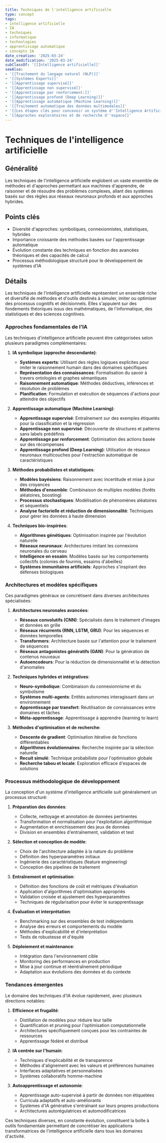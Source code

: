 ```yaml
---
title: Techniques de l'intelligence artificielle
type: concept
tags:
- intelligence artificielle
- IA
- techniques
- informatique
- technologies
- apprentissage automatique
- concepts IA
date_creation: '2025-03-24'
date_modification: '2025-03-24'
subClassOf: '[[Intelligence artificielle]]'
seeAlso:
- '[[Traitement du langage naturel (NLP)]]'
- '[[Systèmes Experts]]'
- '[[Apprentissage supervisé]]'
- '[[Apprentissage non supervisé]]'
- '[[Apprentissage par renforcement:]]'
- '[[Apprentissage profond (Deep Learning)]]'
- '[[Apprentissage automatique (Machine Learning)]]'
- '[[Traitement automatique des données multimodales]]'
- '[[Les étapes clés pour concevoir un système d''Intelligence Artificielle]]'
- '[[Approches exploratoires et de recherche d''espace]]'
---
```

# Techniques de l'intelligence artificielle

## Généralité

Les techniques de l'intelligence artificielle englobent un vaste ensemble de méthodes et d'approches permettant aux machines d'apprendre, de raisonner et de résoudre des problèmes complexes, allant des systèmes basés sur des règles aux réseaux neuronaux profonds et aux approches hybrides.

## Points clés

- Diversité d'approches: symboliques, connexionnistes, statistiques, hybrides
- Importance croissante des méthodes basées sur l'apprentissage automatique
- Évolution constante des techniques en fonction des avancées théoriques et des capacités de calcul
- Processus méthodologique structuré pour le développement de systèmes d'IA

## Détails

Les techniques de l'intelligence artificielle représentent un ensemble riche et diversifié de méthodes et d'outils destinés à simuler, imiter ou optimiser des processus cognitifs et décisionnels. Elles s'appuient sur des fondements théoriques issus des mathématiques, de l'informatique, des statistiques et des sciences cognitives.

### Approches fondamentales de l'IA

Les techniques d'intelligence artificielle peuvent être catégorisées selon plusieurs paradigmes complémentaires:

1. **IA symbolique (approche descendante)**:
   - **Systèmes experts**: Utilisant des règles logiques explicites pour imiter le raisonnement humain dans des domaines spécifiques
   - **Représentation des connaissances**: Formalisation du savoir à travers ontologies et graphes sémantiques
   - **Raisonnement automatique**: Méthodes déductives, inférences et résolution de problèmes
   - **Planification**: Formulation et exécution de séquences d'actions pour atteindre des objectifs

2. **Apprentissage automatique (Machine Learning)**:
   - **Apprentissage supervisé**: Entraînement sur des exemples étiquetés pour la classification et la régression
   - **Apprentissage non supervisé**: Découverte de structures et patterns sans labels prédéfinis
   - **Apprentissage par renforcement**: Optimisation des actions basée sur des récompenses
   - **Apprentissage profond (Deep Learning)**: Utilisation de réseaux neuronaux multicouches pour l'extraction automatique de caractéristiques

3. **Méthodes probabilistes et statistiques**:
   - **Modèles bayésiens**: Raisonnement avec incertitude et mise à jour des croyances
   - **Méthodes d'ensemble**: Combinaison de multiples modèles (forêts aléatoires, boosting)
   - **Processus stochastiques**: Modélisation de phénomènes aléatoires et séquentiels
   - **Analyse factorielle et réduction de dimensionnalité**: Techniques pour gérer les données à haute dimension

4. **Techniques bio-inspirées**:
   - **Algorithmes génétiques**: Optimisation inspirée par l'évolution naturelle
   - **Réseaux neuronaux**: Architectures imitant les connexions neuronales du cerveau
   - **Intelligence en essaim**: Modèles basés sur les comportements collectifs (colonies de fourmis, essaims d'abeilles)
   - **Systèmes immunitaires artificiels**: Approches s'inspirant des défenses biologiques

### Architectures et modèles spécifiques

Ces paradigmes généraux se concrétisent dans diverses architectures spécialisées:

1. **Architectures neuronales avancées**:
   - **Réseaux convolutifs (CNN)**: Spécialisés dans le traitement d'images et données en grille
   - **Réseaux récurrents (RNN, LSTM, GRU)**: Pour les séquences et données temporelles
   - **Transformers**: Architecture basée sur l'attention pour le traitement de séquences
   - **Réseaux antagonistes génératifs (GAN)**: Pour la génération de contenus nouveaux
   - **Autoencodeurs**: Pour la réduction de dimensionnalité et la détection d'anomalies

2. **Techniques hybrides et intégratives**:
   - **Neuro-symbolique**: Combinaison du connexionnisme et du symbolisme
   - **Systèmes multi-agents**: Entités autonomes interagissant dans un environnement
   - **Apprentissage par transfert**: Réutilisation de connaissances entre domaines et tâches
   - **Méta-apprentissage**: Apprentissage à apprendre (learning to learn)

3. **Méthodes d'optimisation et de recherche**:
   - **Descente de gradient**: Optimisation itérative de fonctions différentiables
   - **Algorithmes évolutionnaires**: Recherche inspirée par la sélection naturelle
   - **Recuit simulé**: Technique probabiliste pour l'optimisation globale
   - **Recherche tabou et locale**: Exploration efficace d'espaces de solutions

### Processus méthodologique de développement

La conception d'un système d'intelligence artificielle suit généralement un processus structuré:

1. **Préparation des données**:
   - Collecte, nettoyage et annotation de données pertinentes
   - Transformation et normalisation pour l'exploitation algorithmique
   - Augmentation et enrichissement des jeux de données
   - Division en ensembles d'entraînement, validation et test

2. **Sélection et conception de modèle**:
   - Choix de l'architecture adaptée à la nature du problème
   - Définition des hyperparamètres initiaux
   - Ingénierie des caractéristiques (feature engineering)
   - Conception des pipelines de traitement

3. **Entraînement et optimisation**:
   - Définition des fonctions de coût et métriques d'évaluation
   - Application d'algorithmes d'optimisation appropriés
   - Validation croisée et ajustement des hyperparamètres
   - Techniques de régularisation pour éviter le surapprentissage

4. **Évaluation et interprétation**:
   - Benchmarking sur des ensembles de test indépendants
   - Analyse des erreurs et comportements du modèle
   - Méthodes d'explicabilité et d'interprétation
   - Tests de robustesse et d'équité

5. **Déploiement et maintenance**:
   - Intégration dans l'environnement cible
   - Monitoring des performances en production
   - Mise à jour continue et réentraînement périodique
   - Adaptation aux évolutions des données et du contexte

### Tendances émergentes

Le domaine des techniques d'IA évolue rapidement, avec plusieurs directions notables:

1. **Efficience et frugalité**:
   - Distillation de modèles pour réduire leur taille
   - Quantification et pruning pour l'optimisation computationnelle
   - Architectures spécifiquement conçues pour les contraintes de ressources
   - Apprentissage fédéré et distribué

2. **IA centrée sur l'humain**:
   - Techniques d'explicabilité et de transparence
   - Méthodes d'alignement avec les valeurs et préférences humaines
   - Interfaces adaptatives et personnalisées
   - Systèmes collaboratifs homme-machine

3. **Autoapprentissage et autonomie**:
   - Apprentissage auto-supervisé à partir de données non étiquetées
   - Curricula adaptatifs et auto-améliorants
   - Systèmes d'IA générative s'entraînant sur leurs propres productions
   - Architectures autorégulatrices et automodificatrices

Ces techniques diverses, en constante évolution, constituent la boîte à outils fondamentale permettant de concrétiser les applications transformatrices de l'intelligence artificielle dans tous les domaines d'activité.